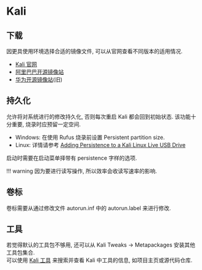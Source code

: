 # Kali

## 下载

因更具使用环境选择合适的镜像文件, 可以从官网查看不同版本的适用情况.  

- [Kali 官网](https://www.kali.org/get-kali/)
- [阿里巴巴开源镜像站](https://mirrors.aliyun.com/kali-images/)
- [华为开源镜像站](https://repo.huaweicloud.com/kali-images/)(旧)

## 持久化

允许将对系统进行的修改持久化, 否则每次重启 Kali 都会回到初始状态. 该功能十分重要, 烧录时应预留一定空间.  

- Windows: 在使用 Rufus 烧录前设置 Persistent partition size.
- Linux: 详情请参考 [Adding Persistence to a Kali Linux Live USB Drive](https://www.kali.org/docs/usb/usb-persistence/)

启动时需要在启动菜单择带有 persistence 字样的选项.  

!!! warning
    因为要进行读写操作, 所以效率会收读写速率的影响.  

## 卷标

卷标需要从通过修改文件 autorun.inf 中的 autorun.label 来进行修改.  

## 工具

若觉得默认的工具包不够用, 还可以从 Kali Tweaks -> Metapackages 安装其他工具包集合.  
可以使用 [Kali 工具](https://www.kali.org/tools/) 来搜索并查看 Kali 中工具的信息, 如项目主页或源代码仓库.  
